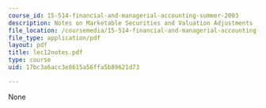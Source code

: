 ```yaml
---
course_id: 15-514-financial-and-managerial-accounting-summer-2003
description: Notes on Marketable Securities and Valuation Adjustments
file_location: /coursemedia/15-514-financial-and-managerial-accounting-summer-2003/17bc3a6acc3e8615a56ffa5b89621d73_lec12notes.pdf
file_type: application/pdf
layout: pdf
title: lec12notes.pdf
type: course
uid: 17bc3a6acc3e8615a56ffa5b89621d73

---
```

None